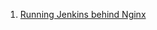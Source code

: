  1. [Running Jenkins behind Nginx](https://www.jenkins.io/doc/book/system-administration/reverse-proxy-configuration-with-jenkins/#running-jenkins-behind-nginx)
